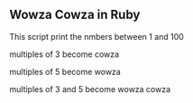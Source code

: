 ## Wowza Cowza in Ruby

This script print the nmbers between 1 and 100

multiples of 3 become cowza

multiples of 5 become wowza

multiples of 3 and 5 become wowza cowza